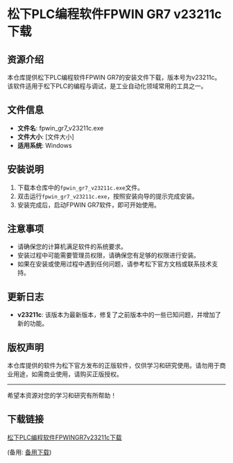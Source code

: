 # 松下PLC编程软件FPWIN GR7 v23211c下载

## 资源介绍

本仓库提供松下PLC编程软件FPWIN GR7的安装文件下载，版本号为v23211c。该软件适用于松下PLC的编程与调试，是工业自动化领域常用的工具之一。

## 文件信息

- **文件名**: fpwin_gr7_v23211c.exe
- **文件大小**: [文件大小]
- **适用系统**: Windows

## 安装说明

1. 下载本仓库中的`fpwin_gr7_v23211c.exe`文件。
2. 双击运行`fpwin_gr7_v23211c.exe`，按照安装向导的提示完成安装。
3. 安装完成后，启动FPWIN GR7软件，即可开始使用。

## 注意事项

- 请确保您的计算机满足软件的系统要求。
- 安装过程中可能需要管理员权限，请确保您有足够的权限进行安装。
- 如果在安装或使用过程中遇到任何问题，请参考松下官方文档或联系技术支持。

## 更新日志

- **v23211c**: 该版本为最新版本，修复了之前版本中的一些已知问题，并增加了新的功能。

## 版权声明

本仓库提供的软件为松下官方发布的正版软件，仅供学习和研究使用。请勿用于商业用途，如需商业使用，请购买正版授权。

---

希望本资源对您的学习和研究有所帮助！

## 下载链接
[松下PLC编程软件FPWINGR7v23211c下载](https://pan.quark.cn/s/5ad55227858e) 

(备用: [备用下载](https://pan.baidu.com/s/12CfZeH6taRVHISNC_enM4g?pwd=1234))
